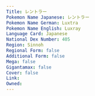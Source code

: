 ```yaml
---
﻿Title: レントラー
Pokemon Name Japanese: レントラー
Pokemon Name German: Luxtra
Pokemon Name English: Luxray
Language Card: Japanese
National Dex Number: 405
Region: Sinnoh
Regional Form: false
Additional Form: false
Mega: false
Gigantamax: false
Cover: false
Link: 
Owned: 
---
```

